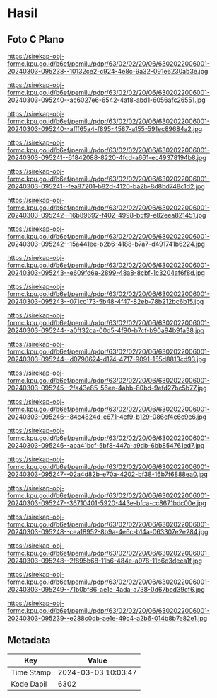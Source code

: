 # Hasil

## Foto C Plano

https://sirekap-obj-formc.kpu.go.id/b6ef/pemilu/pdpr/63/02/02/20/06/6302022006001-20240303-095238--10132ce2-c924-4e8c-9a32-091e6230ab3e.jpg

https://sirekap-obj-formc.kpu.go.id/b6ef/pemilu/pdpr/63/02/02/20/06/6302022006001-20240303-095240--ac6027e6-6542-4af8-abd1-6056afc26551.jpg

https://sirekap-obj-formc.kpu.go.id/b6ef/pemilu/pdpr/63/02/02/20/06/6302022006001-20240303-095240--afff65a4-f895-4587-a155-591ec89684a2.jpg

https://sirekap-obj-formc.kpu.go.id/b6ef/pemilu/pdpr/63/02/02/20/06/6302022006001-20240303-095241--61842088-8220-4fcd-a661-ec49378194b8.jpg

https://sirekap-obj-formc.kpu.go.id/b6ef/pemilu/pdpr/63/02/02/20/06/6302022006001-20240303-095241--fea87201-b82d-4120-ba2b-8d8bd748c1d2.jpg

https://sirekap-obj-formc.kpu.go.id/b6ef/pemilu/pdpr/63/02/02/20/06/6302022006001-20240303-095242--16b89692-f402-4998-b5f9-e82eea821451.jpg

https://sirekap-obj-formc.kpu.go.id/b6ef/pemilu/pdpr/63/02/02/20/06/6302022006001-20240303-095242--15a441ee-b2b6-4188-b7a7-d491741b6224.jpg

https://sirekap-obj-formc.kpu.go.id/b6ef/pemilu/pdpr/63/02/02/20/06/6302022006001-20240303-095243--e609fd6e-2899-48a8-8cbf-1c3204af6f8d.jpg

https://sirekap-obj-formc.kpu.go.id/b6ef/pemilu/pdpr/63/02/02/20/06/6302022006001-20240303-095243--071cc173-5b48-4f47-82eb-78b212bc6b15.jpg

https://sirekap-obj-formc.kpu.go.id/b6ef/pemilu/pdpr/63/02/02/20/06/6302022006001-20240303-095244--a0ff32ca-00d5-4f90-b7cf-b90a94b91a38.jpg

https://sirekap-obj-formc.kpu.go.id/b6ef/pemilu/pdpr/63/02/02/20/06/6302022006001-20240303-095244--d0790624-d174-4717-9091-155d8813cd93.jpg

https://sirekap-obj-formc.kpu.go.id/b6ef/pemilu/pdpr/63/02/02/20/06/6302022006001-20240303-095245--2fa43e85-56ee-4abb-80bd-9efd27bc5b77.jpg

https://sirekap-obj-formc.kpu.go.id/b6ef/pemilu/pdpr/63/02/02/20/06/6302022006001-20240303-095246--84c4824d-e671-4cf9-b129-086cf4e6c9e6.jpg

https://sirekap-obj-formc.kpu.go.id/b6ef/pemilu/pdpr/63/02/02/20/06/6302022006001-20240303-095246--aba41bcf-5bf8-447a-a9db-6bb854761ed7.jpg

https://sirekap-obj-formc.kpu.go.id/b6ef/pemilu/pdpr/63/02/02/20/06/6302022006001-20240303-095247--02a4d82b-e70a-4202-bf38-16b7f6888ea0.jpg

https://sirekap-obj-formc.kpu.go.id/b6ef/pemilu/pdpr/63/02/02/20/06/6302022006001-20240303-095247--36710401-5920-443e-bfca-cc8671bdc00e.jpg

https://sirekap-obj-formc.kpu.go.id/b6ef/pemilu/pdpr/63/02/02/20/06/6302022006001-20240303-095248--cea18952-8b9a-4e6c-b14a-063307e2e284.jpg

https://sirekap-obj-formc.kpu.go.id/b6ef/pemilu/pdpr/63/02/02/20/06/6302022006001-20240303-095248--2f895b68-11b6-484e-a978-11b6d3deea1f.jpg

https://sirekap-obj-formc.kpu.go.id/b6ef/pemilu/pdpr/63/02/02/20/06/6302022006001-20240303-095249--71b0bf86-ae1e-4ada-a738-0d67bcd39cf6.jpg

https://sirekap-obj-formc.kpu.go.id/b6ef/pemilu/pdpr/63/02/02/20/06/6302022006001-20240303-095239--e288c0db-ae1e-49c4-a2b6-014b8b7e82e1.jpg


## Metadata

| Key        | Value               |
| ---------- | ------------------- |
| Time Stamp | 2024-03-03 10:03:47 |
| Kode Dapil | 6302                |



